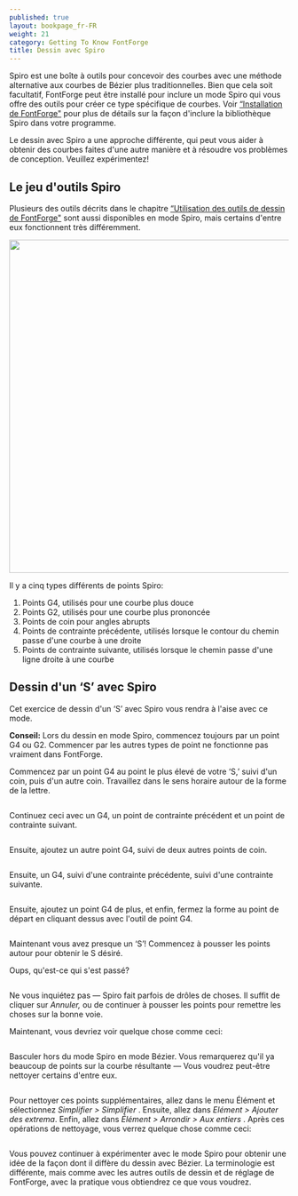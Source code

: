 ```yaml
---
published: true
layout: bookpage_fr-FR
weight: 21
category: Getting To Know FontForge
title: Dessin avec Spiro
---
```


Spiro est une boîte à outils pour concevoir des courbes avec une méthode alternative aux courbes de
B&eacute;zier plus traditionnelles. Bien que cela soit facultatif, FontForge peut être installé pour
inclure un mode Spiro qui vous offre des outils pour créer ce type spécifique de courbes. Voir
[“Installation de FontForge"] pour plus de détails sur la façon d'inclure la bibliothèque Spiro dans
votre programme.

Le dessin avec Spiro a une approche différente, qui peut vous aider à obtenir des courbes faites d'une
autre manière et à résoudre vos problèmes de conception. Veuillez expérimentez!

## Le jeu d'outils Spiro

Plusieurs des outils décrits dans le chapitre [“Utilisation des outils de dessin de FontForge"] sont aussi
disponibles en mode Spiro, mais certains d'entre eux fonctionnent très différemment.

<img src="../en-US/images/spiro_tools_labels-fr-FR.png" alt width="600">

Il y a cinq types différents de points Spiro:

1. Points G4, utilisés pour une courbe plus douce
2. Points G2, utilisés pour une courbe plus prononcée
3. Points de coin pour angles abrupts
4. Points de contrainte précédente, utilisés lorsque le contour du chemin passe d'une courbe à une droite
5. Points de contrainte suivante, utilisés lorsque le chemin passe d'une ligne droite à une courbe

## Dessin d'un ‘S’ avec Spiro

Cet exercice de dessin d'un ‘S’ avec Spiro vous rendra à l'aise avec ce mode.

<p class="note"><b>Conseil:</b> Lors du dessin en mode Spiro, commencez toujours par un point G4 ou G2.
Commencer par les autres types de point ne fonctionne pas vraiment dans FontForge.</p>

Commencez par un point G4 au point le plus élevé de votre ‘S,’ suivi d'un coin, puis d'un autre coin.
Travaillez dans le sens horaire autour de la forme de la lettre.

<img src="../en-US/images/S%20at%2083%20from%20Untitled1%20-%5F023-fr-FR.png" alt>

Continuez ceci avec un G4, un point de contrainte précédent et un point de contrainte suivant.

<img src="../en-US/images/S%20at%2083%20from%20Untitled1%20-%5F022-fr-FR.png" alt>

Ensuite, ajoutez un autre point G4, suivi de deux autres points de coin.

<img src="../en-US/images/S%20at%2083%20from%20Untitled1%20-%5F024-fr-FR.png" alt>

Ensuite, un G4, suivi d'une contrainte précédente, suivi d'une contrainte suivante.

<img src="../en-US/images/S%20at%2083%20from%20Untitled1%20-%5F025-fr-FR.png" alt>

Ensuite, ajoutez un point G4 de plus, et enfin, fermez la forme au point de départ en cliquant
dessus avec l'outil de point G4.

<img src="../en-US/images/S%20at%2083%20from%20Untitled1%20-%5F026-fr-FR.png" alt>

Maintenant vous avez presque un ‘S’! Commencez à pousser les points autour pour obtenir le S désiré.

<div class="warn"><p>Oups, qu'est-ce qui s'est passé?</p>

<img src="../en-US/images/S%20at%2083%20from%20Untitled1%20-%5F032-fr-FR.png" alt>

<p>Ne vous inquiétez pas &mdash; Spiro fait parfois de drôles de choses. Il suffit de cliquer sur
<i>Annuler,</i> ou de continuer à pousser les points pour remettre les choses sur la bonne voie.</p></div>

Maintenant, vous devriez voir quelque chose comme ceci:

<img src="../en-US/images/S%20at%2083%20from%20Untitled1%20-%5F028-fr-FR.png" alt>

Basculer hors du mode Spiro en mode B&eacute;zier. Vous remarquerez qu'il ya beaucoup de points sur
la courbe résultante &mdash; Vous voudrez peut-être nettoyer certains d'entre eux.

<img src="../en-US/images/S%20at%2083%20from%20Untitled1%20-%5F031-fr-FR.png" alt>

Pour nettoyer ces points supplémentaires, allez dans le menu Élément et sélectionnez <i>Simplifier &gt; Simplifier </i>.
Ensuite, allez dans <i>Elément &gt; Ajouter des extrema</i>. Enfin, allez dans <i>Élément &gt; Arrondir &gt; Aux entiers </i>. Après ces opérations de nettoyage, vous verrez quelque chose comme ceci:

<img src="../en-US/images/S%20at%2083%20from%20Untitled1%20-%5F029-fr-FR.png" alt>

Vous pouvez continuer à expérimenter avec le mode Spiro pour obtenir une idée de la façon dont il diffère du dessin avec B&eacute;zier.
La terminologie est différente, mais comme avec les autres outils de dessin et de réglage de FontForge, avec la pratique vous obtiendrez ce que vous voudrez.

[“Installation de FontForge"]: Installing_Fontforge.html
[“Utilisation des outils de dessin de FontForge"]: Using_the_Fontforge_Drawing_Tools.html
